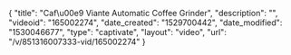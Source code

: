 {
    "title": "Caf\u00e9 Viante Automatic Coffee Grinder",
    "description": "",
    "videoid": "165002274",
    "date_created": "1529700442",
    "date_modified": "1530046677",
    "type": "captivate",
    "layout": "video",
    "url": "\/v\/851316007333-vid\/165002274"
}